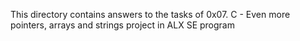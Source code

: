 This directory contains answers to the tasks of 0x07. C - Even more pointers, arrays and strings project in ALX SE program
